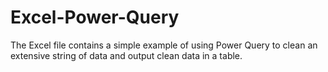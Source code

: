# Excel-Power-Query
The Excel file contains a simple example of using Power Query to clean an extensive string of data and output clean data in a table.
